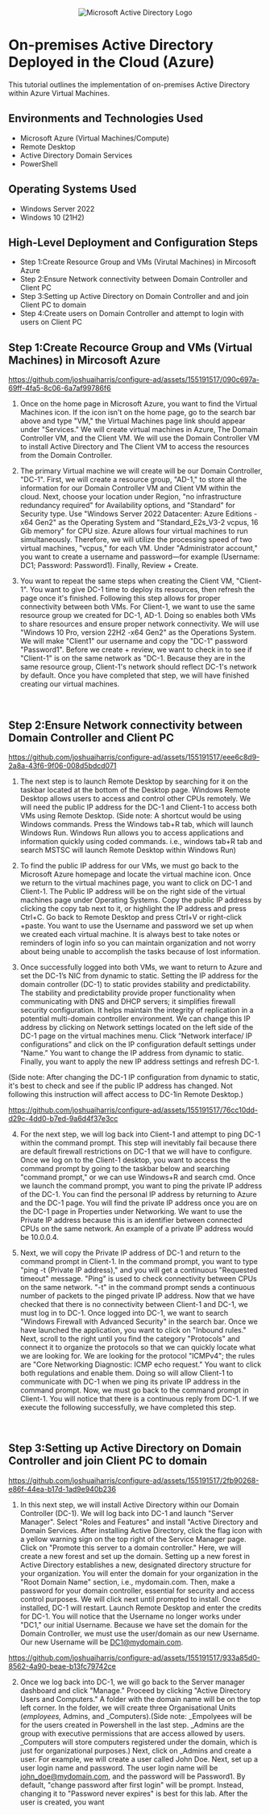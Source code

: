 <p align="center">
<img src="https://i.imgur.com/pU5A58S.png" alt="Microsoft Active Directory Logo"/>
</p>

<h1>On-premises Active Directory Deployed in the Cloud (Azure)</h1>
This tutorial outlines the implementation of on-premises Active Directory within Azure Virtual Machines.<br />


<h2>Environments and Technologies Used</h2>

- Microsoft Azure (Virtual Machines/Compute)
- Remote Desktop
- Active Directory Domain Services
- PowerShell

<h2>Operating Systems Used </h2>

- Windows Server 2022
- Windows 10 (21H2)

<h2>High-Level Deployment and Configuration Steps</h2>

- Step 1:Create Resource Group and VMs (Virutal Machines) in Mircosoft Azure 
- Step 2:Ensure Network connectivity between Domain Controller and Client PC
- Step 3:Setting up Active Directory on Domain Controller and and join Client PC to domain
- Step 4:Create users on Domain Controller and attempt to login with users on Client PC

<h2>Step 1:Create Recource Group and VMs (Virtual Machines) in Mircosoft Azure</h2>

https://github.com/joshuaiharris/configure-ad/assets/155191517/090c697a-69ff-4fa5-8c06-6a7af99786f6

1. Once on the home page in Microsoft Azure, you want to find the Virtual Machines icon. If the icon isn't on the home page, go to the search bar above and type "VM," the Virtual Machines page link should appear under "Services." We will create virtual machines in Azure, The Domain Controller VM, and the Client VM. We will use the Domain Controller VM to install Active Directory and The Client VM to access the resources from the Domain Controller.
  
2. The primary Virtual machine we will create will be our Domain Controller, "DC-1". First, we will create a resource group, "AD-1," to store all the information for our Domain Controller VM and Client VM within the cloud. Next, choose your location under Region, "no infrastructure redundancy required" for Availability options, and "Standard" for Security type. Use "Windows Server 2022 Datacenter: Azure Editions - x64 Gen2" as the Operating System and "Standard_E2s_V3-2 vcpus, 16 Gib memory" for CPU size. Azure allows four virtual machines to run simultaneously. Therefore, we will utilize the processing speed of two virtual machines, "vcpus," for each VM. Under "Administrator account," you want to create a username and password—for example (Username: DC1; Password: Password1). Finally, Review + Create.

3. You want to repeat the same steps when creating the Client VM, "Client-1". You want to give DC-1 time to deploy its resources, then refresh the page once it's finished. Following this step allows for proper connectivity between both VMs. For Client-1, we want to use the same resource group we created for DC-1, AD-1. Doing so enables both VMs to share resources and ensure proper network connectivity. We will use "Windows 10 Pro, version 22H2 -x64 Gen2" as the Operations System. We will make "Client1" our username and copy the "DC-1" password "Password1". Before we create + review, we want to check in to see if "Client-1" is on the same network as "DC-1. Because they are in the same resource group, Client-1's network should reflect DC-1's network by default. Once you have completed that step, we will have finished creating our virtual machines.


<br />
<h2>Step 2:Ensure Network connectivity between Domain Controller and Client PC</h2>

https://github.com/joshuaiharris/configure-ad/assets/155191517/eee6c8d9-2a8a-43f6-9f06-008d5bdcd071

1. The next step is to launch Remote Desktop by searching for it on the taskbar located at the bottom of the Desktop page. Windows Remote Desktop allows users to access and control other CPUs remotely. We will need the public IP address for the DC-1 and Client-1 to access both VMs using Remote Desktop.
(Side note: A shortcut would be using Windows commands. Press the Windows tab+R tab, which will launch Windows Run. Windows Run allows you to access applications and information quickly using coded commands. i.e., windows tab+R tab and search MSTSC will launch Remote Desktop within Windows Run)

2. To find the public IP address for our VMs, we must go back to the Microsoft Azure homepage and locate the virtual machine icon. Once we return to the virtual machines page, you want to click on DC-1 and Client-1. The Public IP address will be on the right side of the virtual machines page under Operating Systems. Copy the public IP address by clicking the copy tab next to it, or highlight the IP address and press Ctrl+C. Go back to Remote Desktop and press Ctrl+V or right-click +paste. You want to use the Username and password we set up when we created each virtual machine. It is always best to take notes or reminders of login info so you can maintain organization and not worry about being unable to accomplish the tasks because of lost information.

3. Once successfully logged into both VMs, we want to return to Azure and set the DC-1’s NIC from dynamic to static. Setting the IP address for the domain controller (DC-1) to static provides stability and predictability. The stability and predictability provide proper functionality when communicating with DNS and DHCP servers; it simplifies firewall security configuration. It helps maintain the integrity of replication in a potential multi-domain controller environment. We can change this IP address by clicking on Network settings located on the left side of the DC-1 page on the virtual machines menu. Click “Network interface/ IP configurations” and click on the IP configuration default settings under “Name.” You want to change the IP address from dynamic to static. Finally, you want to apply the new IP address settings and refresh DC-1.

(Side note: After changing the DC-1 IP configuration from dynamic to static, it's best to check and see if the public IP address has changed. Not following this instruction will affect access to DC-1in Remote Desktop.)  



https://github.com/joshuaiharris/configure-ad/assets/155191517/76cc10dd-d29c-4dd0-b7ed-9a6d4f37e3cc

4. For the next step, we will log back into Client-1 and attempt to ping DC-1 within the command prompt. This step will inevitably fail because there are default firewall restrictions on DC-1 that we will have to configure. Once we log on to the Client-1 desktop, you want to access the command prompt by going to the taskbar below and searching "command prompt," or we can use Windows+R and search cmd. Once we launch the command prompt, you want to ping the private IP address of the DC-1. You can find the personal IP address by returning to Azure and the DC-1 page. You will find the private IP address once you are on the DC-1 page in Properties under Networking. We want to use the Private IP address because this is an identifier between connected CPUs on the same network. An example of a private IP address would be 10.0.0.4.
 
5. Next, we will copy the Private IP address of DC-1 and return to the command prompt in Client-1. In the command prompt, you want to type "ping -t (Private IP address)," and you will get a continuous "Requested timeout" message. "Ping" is used to check connectivity between CPUs on the same network. "-t" in the command prompt sends a continuous number of packets to the pinged private IP address. Now that we have checked that there is no connectivity between Client-1 and DC-1, we must log in to DC-1. Once logged into DC-1, we want to search "Windows Firewall with Advanced Security" in the search bar. Once we have launched the application, you want to click on "Inbound rules." Next, scroll to the right until you find the category "Protocols" and connect it to organize the protocols so that we can quickly locate what we are looking for. We are looking for the protocol "ICMPv4"; the rules are "Core Networking Diagnostic: ICMP echo request." You want to click both regulations and enable them. Doing so will allow Client-1 to communicate with DC-1 when we ping its private IP address in the command prompt. Now, we must go back to the command prompt in Client-1. You will notice that there is a continuous reply from DC-1. If we execute the following successfully, we have completed this step. 
 
<br />
<h2>Step 3:Setting up Active Directory on Domain Controller and join Client PC to domain</h2>





https://github.com/joshuaiharris/configure-ad/assets/155191517/2fb90268-e86f-44ea-b17d-1ad9e940b236





1. In this next step, we will install Active Directory within our Domain Controller (DC-1). We will log back into DC-1 and launch "Server Manager". Select "Roles and Features" and install "Active Directory and Domain Services. 
After installing Active Directory,  click the flag icon with a yellow warning sign on the top right of the Service Manager page. Click on "Promote this server to a domain controller." Here, we will create a new forest and set up the domain. Setting up a new forest in Active Directory establishes a new, designated directory structure for your organization. You will enter the domain for your organization in the "Root Domain Name" section, i.e., mydomain.com. Then, make a password for your domain controller, essential for security and access control purposes. We will click next until prompted to install. Once installed, DC-1 will restart. Launch Remote Desktop and enter the credits for DC-1. You will notice that the Username no longer works under "DC1," our initial Username. Because we have set the domain for the Domain Controller, we must use the user/domain as our new Username. Our new Username will be DC1@mydomain.com. 




https://github.com/joshuaiharris/configure-ad/assets/155191517/933a85d0-8562-4a90-beae-b13fc79742ce




2. Once we log back into DC-1, we will go back to the Server manager dashboard and click "Manage." Proceed by clicking "Active Directory Users and Computers." A folder with the domain name will be on the top left corner. In the folder, we will create three Organisational Units (_employees,_ Admins, and _Computers).(Side note: _Empolyees will be for the users created in Powershell in the last step. _Admins are the group with executive permissions that are access allowed by users. _Computers will store computers registered under the domain, which is just for organizational purposes.)
Next, click on _Admins and create a user. For example, we will create a user called John Doe. Next, set up a user login name and password. The user login name will be john_doe@mydomain.com, and the password will be Password1. By default, "change password after first login" will be prompt. Instead, changing it to "Password never expires" is best for this lab. After the user is created, you want
   
